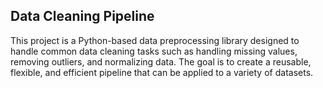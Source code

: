 ## Data Cleaning Pipeline

This project is a Python-based data preprocessing library designed to handle common data cleaning tasks such as handling missing values, removing outliers, and normalizing data. The goal is to create a reusable, flexible, and efficient pipeline that can be applied to a variety of datasets.
